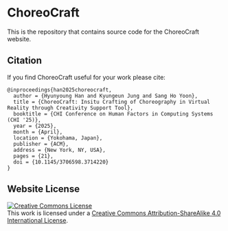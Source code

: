# ChoreoCraft
This is the repository that contains source code for the ChoreoCraft website.

## Citation
If you find ChoreoCraft useful for your work please cite:
```
@inproceedings{han2025choreocraft,
  author = {Hyunyoung Han and Kyungeun Jung and Sang Ho Yoon},
  title = {ChoreoCraft: Insitu Crafting of Choreography in Virtual Reality through Creativity Support Tool},
  booktitle = {CHI Conference on Human Factors in Computing Systems (CHI '25)},
  year = {2025},
  month = {April},
  location = {Yokohama, Japan},
  publisher = {ACM},
  address = {New York, NY, USA},
  pages = {21},
  doi = {10.1145/3706598.3714220}
}
```

## Website License
<a rel="license" href="http://creativecommons.org/licenses/by-sa/4.0/"><img alt="Creative Commons License" style="border-width:0" src="https://i.creativecommons.org/l/by-sa/4.0/88x31.png" /></a><br />This work is licensed under a <a rel="license" href="http://creativecommons.org/licenses/by-sa/4.0/">Creative Commons Attribution-ShareAlike 4.0 International License</a>.
